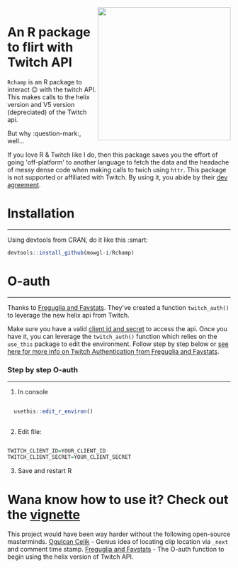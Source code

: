 <img align="right" src="https://i.imgur.com/ib1tQWi.png" width="300" height="300"> 

# An R package to flirt with Twitch API

``` Rchamp ``` is an R package to interact :wink: with the twitch API. This makes calls to the helix version and V5 version (depreciated) of the Twitch api. 

But why :question-mark:, well...

If you love R & Twitch like I do, then this package saves you the effort of going 'off-platform' to another language to fetch the data and the headache of messy dense code when making calls to twich using `httr`. This package is not supported or affiliated with Twitch. By using it, you abide by their [dev agreement](https://www.twitch.tv/p/en/legal/developer-agreement/).  

# Installation
---
Using devtools from CRAN, do it like this :smart:

```R
devtools::install_github(mowgl-i/Rchamp)

```




# O-auth
----
Thanks to [Freguglia and Favstats](https://github.com/Freguglia/rTwitchAPI). They've created a function `twitch_auth()` to leverage the new helix api from Twitch. 

Make sure you have a valid [client id and secret](https://dev.twitch.tv/docs/authentication#registration) to access the api. Once you have it, you can leverage the `twitch_auth()` function which relies on the `use_this` package to edit the environment. Follow step by step below or [see here for more info on Twitch Authentication from Freguglia and Favstats](https://github.com/Freguglia/rTwitchAPI). 


### Step by step O-auth
---
 1. In console 
  ```R 
    
    usethis::edit_r_environ() 
    
  ```
 
 2. Edit file:  
  
  ```R 
  
  TWITCH_CLIENT_ID=YOUR_CLIENT_ID 
  TWITCH_CLIENT_SECRET=YOUR_CLIENT_SECRET
  
  ```
 3. Save and restart R

# Wana know how to use it? Check out the [vignette](https://github.com/mowgl-i/Rchamp/blob/Development/vignettes/Rchamp_readmet.md)

This project would have been way harder without the following open-source masterminds.
[Ogulcan Celik](https://github.com/OgulcanCelik/twitch-clip-chat) - Genius idea of locating clip location via `_next` and comment time stamp. 
[Freguglia and Favstats](https://github.com/Freguglia/rTwitchAPI) - The O-auth function to begin using the helix version of Twitch API.
